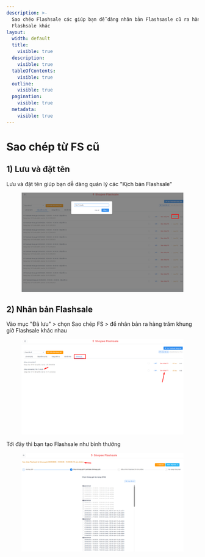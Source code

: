 ```yaml
---
description: >-
  Sao chéo Flashsale các giúp bạn dễ dàng nhân bản Flashsasle cũ ra hàng trăm
  Flashsale khác
layout:
  width: default
  title:
    visible: true
  description:
    visible: true
  tableOfContents:
    visible: true
  outline:
    visible: true
  pagination:
    visible: true
  metadata:
    visible: true
---
```


# Sao chép từ FS cũ



## 1) Lưu và đặt tên

Lưu và đặt tên giúp bạn dễ dàng quản lý các "Kịch bản Flashsale"

<figure><img src="../../../.gitbook/assets/image (1).png" alt=""><figcaption></figcaption></figure>

## 2) Nhân bản Flashsale

Vào mục "Đã lưu" > chọn Sao chép FS > để nhân bản ra hàng trăm khung giờ Flashsale khác nhau

<figure><img src="../../../.gitbook/assets/image (1) (1).png" alt=""><figcaption></figcaption></figure>

Tới đây thì bạn tạo Flashsale như bình thường

<figure><img src="../../../.gitbook/assets/image (2).png" alt=""><figcaption></figcaption></figure>

